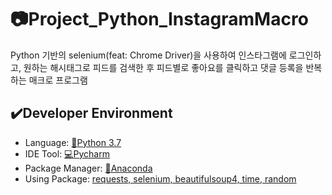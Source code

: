 # :camera:Project_Python_InstagramMacro

Python 기반의 selenium(feat: Chrome Driver)을 사용하여 인스타그램에 로그인하고, 원하는 해시태그로 피드를 검색한 후
피드별로 좋아요를 클릭하고 댓글 등록을 반복하는 매크로 프로그램 


## :heavy_check_mark:Developer Environment

  - Language: [:crocodile:Python 3.7](#getting-started)
  - IDE Tool: [:computer:Pycharm](#running-the-tests)
  - Package Manager: [:snake:Anaconda](#deployment)
  - Using Package: [requests, selenium, beautifulsoup4, time, random](#built-with)
